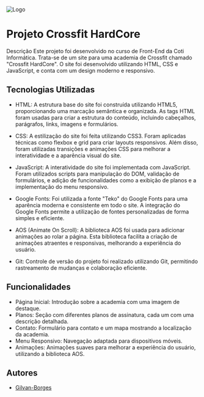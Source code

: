 
![Logo](https://gilvan-borges.github.io/Crossfit-hardCore/logo1.svg)

# Projeto Crossfit HardCore

Descrição
Este projeto foi desenvolvido no curso de Front-End da Coti Informática. Trata-se de um site para uma academia de Crossfit chamado "Crossfit HardCore". O site foi desenvolvido utilizando HTML, CSS e JavaScript, e conta com um design moderno e responsivo.



## Tecnologias Utilizadas

- HTML: A estrutura base do site foi construída utilizando HTML5, proporcionando uma marcação semântica e organizada. As tags HTML foram usadas para criar a estrutura do conteúdo, incluindo cabeçalhos, parágrafos, links, imagens e formulários.

- CSS: A estilização do site foi feita utilizando CSS3. Foram aplicadas técnicas como flexbox e grid para criar layouts responsivos. Além disso, foram utilizadas transições e animações CSS para melhorar a interatividade e a aparência visual do site.

- JavaScript: A interatividade do site foi implementada com JavaScript. Foram utilizados scripts para manipulação do DOM, validação de formulários, e adição de funcionalidades como a exibição de planos e a implementação do menu responsivo.

- Google Fonts: Foi utilizada a fonte "Teko" do Google Fonts para uma aparência moderna e consistente em todo o site. A integração do Google Fonts permite a utilização de fontes personalizadas de forma simples e eficiente.

- AOS (Animate On Scroll): A biblioteca AOS foi usada para adicionar animações ao rolar a página. Esta biblioteca facilita a criação de animações atraentes e responsivas, melhorando a experiência do usuário.

- Git: Controle de versão do projeto foi realizado utilizando Git, permitindo rastreamento de mudanças e colaboração eficiente.
## Funcionalidades

- Página Inicial: Introdução sobre a academia com uma imagem de destaque.
- Planos: Seção com diferentes planos de assinatura, cada um com uma descrição detalhada.
- Contato: Formulário para contato e um mapa mostrando a localização da academia.
- Menu Responsivo: Navegação adaptada para dispositivos móveis.
- Animações: Animações suaves para melhorar a experiência do usuário, utilizando a biblioteca AOS.


## Autores

- [Gilvan-Borges](https://www.linkedin.com/in/gilvan-borges-0b70582bb/)

